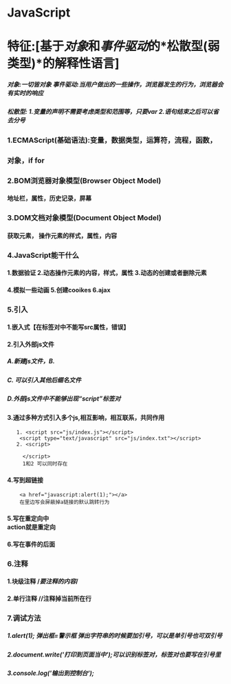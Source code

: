 # JavaScript

# 特征:[基于*对象*和*事件驱动*的*松散型(弱类型)*的解释性语言]   

##### 对象:一切皆对象       事件驱动:当用户做出的一些操作，浏览器发生的行为，浏览器会有实时的响应

##### 松散型: 1.变量的声明不需要考虑类型和范围等，只要var      2.语句结束之后可以省去分号

### 1.ECMAScript(基础语法):变量，数据类型，运算符，流程，函数，

###    对象，if    for

### 2.BOM浏览器对象模型(Browser Object  Model)   

#### 地址栏，属性，历史记录，屏幕 

### 3.DOM文档对象模型(Document   Object  Model)

#### 获取元素， 操作元素的样式，属性，内容

### 4.JavaScript能干什么

####    1.数据验证  2.动态操作元素的内容，样式，属性 3.动态的创建或者删除元素

####    4.模拟一些动画   5.创建cooikes    6.ajax

### 5.引入

####    1.嵌入式【在标签对中不能写src属性，<script src=""></script>错误】

####     2.引入外部js文件

#####     A.新建js文件，B.<script src="url"></script>

#####  C.    <script src="js/index.txt"></script>可以引入其他后缀名文件

#####  D.外部js文件中不能够出现“script”标签对

#### 3.通过多种方式引入多个js,相互影响，相互联系，共同作用

```
   1. <script src="js/index.js"></script>  
    <script type="text/javascript" src="js/index.txt"></script>
   2. <script>
    	
     </script>
     1和2 可以同时存在
```

#### 4.写到超链接

```
    <a href="javascript:alert(1);"></a>
    在里边写会屏蔽掉a链接的默认跳转行为
```

#### 5.写在重定向中 <form action="">action就是重定向

#### 6.写在事件的后面

### 6.注释 

####  1.块级注释 /*要注释的内容*/

####   2.单行注释 //注释掉当前所在行

### 7.调试方法

##### 1.alert(1);    弹出框=警示框  弹出字符串的时候要加引号，可以是单引号也可双引号

##### 2.document.write('打印到页面当中');可以识别标签对，标签对也要写在引号里

##### 3.console.log('输出到控制台'); 

